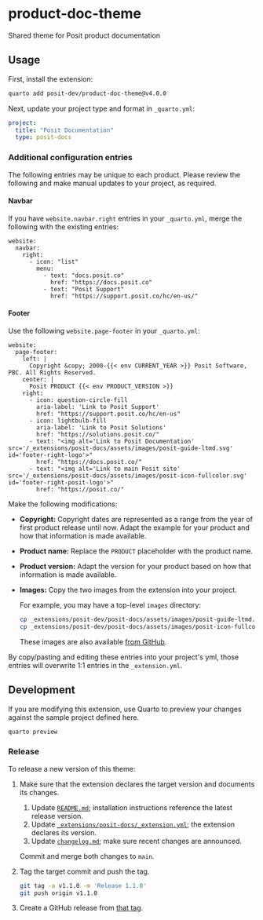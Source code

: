 # product-doc-theme

Shared theme for Posit product documentation

## Usage

First, install the extension:

```bash
quarto add posit-dev/product-doc-theme@v4.0.0
```

Next, update your project type and format in `_quarto.yml`:

```yaml
project:
  title: "Posit Documentation"
  type: posit-docs
```

### Additional configuration entries

The following entries may be unique to each product. Please review the following and make manual updates to your project, as required.

#### Navbar

If you have `website.navbar.right` entries in your `_quarto.yml`,
merge the following with the existing entries:

```
website:
  navbar:
    right:
      - icon: "list"
        menu:
          - text: "docs.posit.co"
            href: "https://docs.posit.co"
          - text: "Posit Support"
            href: "https://support.posit.co/hc/en-us/"
```

#### Footer

Use the following `website.page-footer` in your `_quarto.yml`:

```
website:
  page-footer:
    left: |
      Copyright &copy; 2000-{{< env CURRENT_YEAR >}} Posit Software, PBC. All Rights Reserved.
    center: |
      Posit PRODUCT {{< env PRODUCT_VERSION >}}
    right:
      - icon: question-circle-fill
        aria-label: 'Link to Posit Support'
        href: "https://support.posit.co/hc/en-us"
      - icon: lightbulb-fill
        aria-label: 'Link to Posit Solutions'
        href: "https://solutions.posit.co/"
      - text: "<img alt='Link to Posit Documentation' src='/_extensions/posit-docs/assets/images/posit-guide-ltmd.svg' id='footer-right-logo'>"
        href: "https://docs.posit.co/"
      - text: "<img alt='Link to main Posit site' src='/_extensions/posit-docs/assets/images/posit-icon-fullcolor.svg' id='footer-right-posit-logo'>"
        href: "https://posit.co/"
```

Make the following modifications:

-   **Copyright:** Copyright dates are represented as a range from the year of
    first product release until now. Adapt the example for your product and
    how that information is made available.

-   **Product name:** Replace the `PRODUCT` placeholder with the product name.

-   **Product version:** Adapt the version for your product based on how that
    information is made available.

-   **Images:** Copy the two images from the extension into your project.

    For example, you may have a top-level `images` directory:

    ```bash
    cp _extensions/posit-dev/posit-docs/assets/images/posit-guide-ltmd.svg images
    cp _extensions/posit-dev/posit-docs/assets/images/posit-icon-fullcolor.svg images
    ```

    These images are also available [from
    GitHub](https://github.com/posit-dev/product-doc-theme/tree/main/_extensions/posit-docs/assets/images).

By copy/pasting and editing these entries into your project's yml, those entries will overwrite 1:1 entries in the `_extension.yml`.

## Development

If you are modifying this extension, use Quarto to preview your changes
against the sample project defined here.

```bash
quarto preview
```

### Release

To release a new version of this theme:

1.  Make sure that the extension declares the target version and documents its
    changes.

    1.  Update
        [`README.md`](https://github.com/posit-dev/product-doc-theme/blob/main/README.md);
        installation instructions reference the latest release version.
    1.  Update
        [`_extensions/posit-docs/_extension.yml`](https://github.com/posit-dev/product-doc-theme/blob/main/_extensions/posit-docs/_extension.yml);
        the extension declares its version.
    1.  Update
        [`changelog.md`](https://github.com/posit-dev/product-doc-theme/blob/main/changelog.md);
        make sure recent changes are announced.

    Commit and merge both changes to `main`.

2.  Tag the target commit and push the tag.

    ```bash
    git tag -a v1.1.0 -m 'Release 1.1.0'
    git push origin v1.1.0
    ```

3.  Create a GitHub release from [that tag](https://github.com/posit-dev/product-doc-theme/tags).

